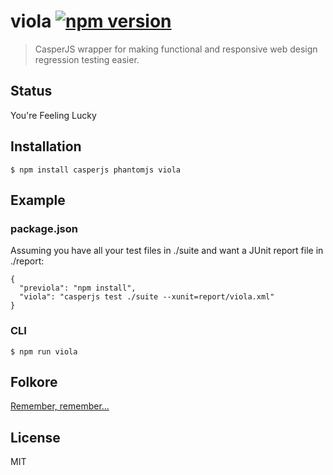 # viola [![npm version][npm-image]][npm-url]

> CasperJS wrapper for making functional and responsive web design regression testing easier.

## Status

You're Feeling Lucky

## Installation

    $ npm install casperjs phantomjs viola

## Example

### package.json

Assuming you have all your test files in ./suite and want a JUnit report file in ./report:

    {
      "previola": "npm install",
      "viola": "casperjs test ./suite --xunit=report/viola.xml"
    }

### CLI

    $ npm run viola

## Folkore

[Remember, remember...](http://www.viola.org/)

## License

MIT

[npm-image]: https://img.shields.io/npm/v/viola.svg?style=flat-square
[npm-url]: https://www.npmjs.com/package/viola
